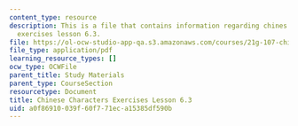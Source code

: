 ```yaml
---
content_type: resource
description: This is a file that contains information regarding chines characters
  exercises lesson 6.3.
file: https://ol-ocw-studio-app-qa.s3.amazonaws.com/courses/21g-107-chinese-i-streamlined-fall-2014/a0f86910039f60f771eca15385df590b_MIT21G_107F14_L6_st3_6.3.pdf
file_type: application/pdf
learning_resource_types: []
ocw_type: OCWFile
parent_title: Study Materials
parent_type: CourseSection
resourcetype: Document
title: Chinese Characters Exercises Lesson 6.3
uid: a0f86910-039f-60f7-71ec-a15385df590b
---
```

